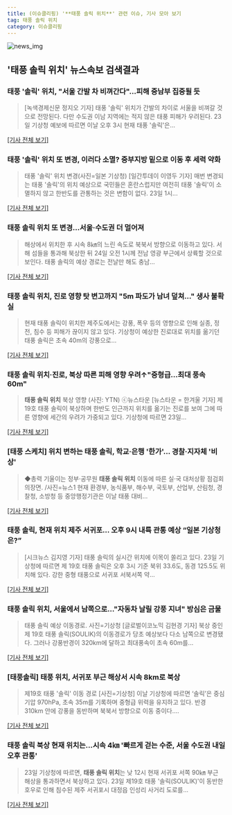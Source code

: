 ```yaml
---
title: (이슈클리핑) '**태풍 솔릭 위치**' 관련 이슈, 기사 모아 보기
tag: 태풍 솔릭 위치
category: 이슈클리핑
---
```

![news_img](https://user-images.githubusercontent.com/42597476/44507050-1206f400-a6e4-11e8-8d98-7ffbfebb353f.png)

## **'**태풍 솔릭 위치**'** 뉴스속보 검색결과
### 태풍 '솔릭' 위치, "서울 간발 차 비껴간다"…피해 중남부 집중될 듯

>[녹색경제신문 정지오 기자] 태풍 '솔릭' 위치가 간발의 차이로 서울을 비껴갈 것으로 전망된다. 다만 수도권 이남 지역에는 적지 않은 태풍 피해가 우려된다. 23일 기상청 예보에 따르면 이날 오후 3시 현재 태풍 '솔릭'은...

[[기사 전체 보기]](http://www.greened.kr/news/articleView.html?idxno=72735)

### 태풍 '솔릭' 위치 또 변경, 이러다 소멸? 중부지방 밑으로 이동 후 세력 약화

>태풍 '솔릭' 위치 변경(사진=일본 기상청) [일간투데이 이영두 기자] 매번 변경되는 태풍 '솔릭'의 위치 예상으로 국민들은 혼란스럽지만 여전히 태풍 '솔릭'이 소멸하지 않고 한반도를 관통하는 것은 변함이 없다. 23일 1시...

[[기사 전체 보기]](http://www.dtoday.co.kr/news/articleView.html?idxno=276100)

### **태풍 솔릭 위치** 또 변경…서울·수도권 더 멀어져

>해상에서 위치한 후 시속 8㎞의 느린 속도로 북북서 방향으로 이동하고 있다. 서해 섬들을 통과해 북상한 뒤 24일 오전 1시께 전남 영광 부근에서 상륙할 것으로 보인다. 태풍 솔릭의 예상 경로는 전날만 해도 충남...

[[기사 전체 보기]](http://news.hankyung.com/article/201808231171H)

### **태풍 솔릭 위치**, 진로 영향 탓 변고까지 "5m 파도가 남녀 덮쳐…" 생사 불확실

>현재 태풍 솔릭이 위치한 제주도에서는 강풍, 폭우 등의 영향으로 인해 실종, 정전, 침수 등 피해가 끊이지 않고 있다. 기상청이 예상한 진로대로 위치를 옮기던 태풍 솔릭은 초속 40m의 강풍으로...

[[기사 전체 보기]](http://www.ilyosisa.co.kr/news/articleView.html?idxno=150913)

### **태풍 솔릭 위치**·진로, 북상 따른 피해 영향 우려↑"중형급…최대 풍속 60m"

>**태풍 솔릭 위치** 북상 영향 (사진: YTN) ⓒ뉴스타운 [뉴스타운 = 한겨울 기자] 제19호 태풍 솔릭이 북상하며 한반도 인근까지 위치를 옮기는 진로를 보여 그에 따른 영향에 세간의 우려가 가중되고 있다. 기상청에 따르면 23일...

[[기사 전체 보기]](http://www.newstown.co.kr/news/articleView.html?idxno=337643)

### [태풍 스케치] 위치 변하는 태풍 솔릭, 학교·은행 '한가'… 경찰·지자체 '비상'

>◆총력 기울이는 정부·공무원 **태풍 솔릭 위치** 이동에 따른 실·국 대처상황 점검회의장면. /사진=뉴스1 현재 환경부, 농식품부, 해수부, 국토부, 산업부, 산림청, 경찰청, 소방청 등 중앙행정기관은 이날 태풍 대비...

[[기사 전체 보기]](http://moneys.mt.co.kr/news/mwView.php?no=2018082314438022719)

### 태풍 솔릭, 현재 위치 제주 서귀포… 오후 9시 내륙 관통 예상 “일본 기상청은?”

>[시크뉴스 김지영 기자] 태풍 솔릭의 실시간 위치에 이목이 쏠리고 있다. 23일 기상청에 따르면 제 19호 태풍 솔릭은 오후 3시 기준 북위 33.6도, 동경 125.5도 위치해 있다. 강한 중형 태풍으로 서귀포 서북서쪽 약...

[[기사 전체 보기]](http://chicnews.mk.co.kr/article.php?aid=1535010820207859018)

### **태풍 솔릭 위치**, 서울에서 남쪽으로…"자동차 날릴 강풍 지녀" 방심은 금물

>태풍 솔릭 예상 이동경로. 사진=기상청 [글로벌이코노믹 김현경 기자] 북상 중인 제 19호 태풍 솔릭(SOULIK)의 이동경로가 당초 예상보다 다소 남쪽으로 변경됐다. 그러나 강풍반경이 320km에 달하고 최대풍속이 초속 60m를...

[[기사 전체 보기]](http://www.g-enews.com/ko-kr/news/article/news_all/201808231716497790581e9b5a60_1/article.html)

### [태풍솔릭] 태풍 위치, 서귀포 부근 해상서 시속 8km로 북상

>제19호 태풍 '솔릭' 이동 경로 [사진=기상청] 이날 기상청에 따르면 ‘솔릭’은 중심기압 970hPa, 초속 35m를 기록하며 중형급 위력을 유지하고 있다. 반경 310km 안에 강풍을 동반하며 북북서 방향으로 이동 중이다....

[[기사 전체 보기]](http://www.newspim.com/news/view/20180823000429)

### 태풍 솔릭 북상 현재 위치는…시속 4㎞ '빠르게 걷는 수준, 서울 수도권 내일 오후 관통'

>23일 기상청에 따르면, **태풍 솔릭 위치**는 낮 12시 현재 서귀포 서쪽 90㎞ 부근 해상을 통과하면서 북상하고 있다. 23일 제19호 태풍 '솔릭(SOULIK)'이 동반한 호우로 인해 침수된 제주 서귀포시 대정읍 인성리 사거리 도로를...

[[기사 전체 보기]](http://www.econonews.co.kr/news/articleView.html?idxno=33625)


